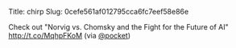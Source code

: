 Title: chirp
Slug: 0cefe561af012795cca6fc7eef58e86e

Check out "Norvig vs. Chomsky and the Fight for the Future of AI" <a href="http://t.co/MqhpFKoM">http://t.co/MqhpFKoM</a> (via <a href="http://twitter.com/pocket">@pocket</a>)
